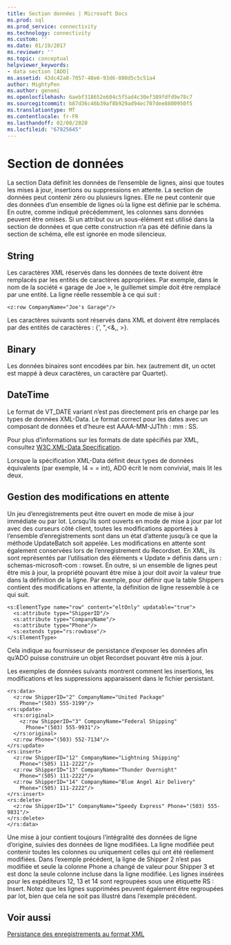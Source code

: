 ```yaml
---
title: Section données | Microsoft Docs
ms.prod: sql
ms.prod_service: connectivity
ms.technology: connectivity
ms.custom: ''
ms.date: 01/19/2017
ms.reviewer: ''
ms.topic: conceptual
helpviewer_keywords:
- data section [ADO]
ms.assetid: 43dc42a8-7057-48e6-93d6-880d5c5c51a4
author: MightyPen
ms.author: genemi
ms.openlocfilehash: 6aebf318652e604c5f5ad4c30ef389fdfd9e78c7
ms.sourcegitcommit: b87d36c46b39af8b929ad94ec707dee8800950f5
ms.translationtype: MT
ms.contentlocale: fr-FR
ms.lasthandoff: 02/08/2020
ms.locfileid: "67925645"
---
```

# <a name="data-section"></a>Section de données
La section Data définit les données de l’ensemble de lignes, ainsi que toutes les mises à jour, insertions ou suppressions en attente. La section de données peut contenir zéro ou plusieurs lignes. Elle ne peut contenir que des données d’un ensemble de lignes où la ligne est définie par le schéma. En outre, comme indiqué précédemment, les colonnes sans données peuvent être omises. Si un attribut ou un sous-élément est utilisé dans la section de données et que cette construction n’a pas été définie dans la section de schéma, elle est ignorée en mode silencieux.  
  
## <a name="string"></a>String  
 Les caractères XML réservés dans les données de texte doivent être remplacés par les entités de caractères appropriées. Par exemple, dans le nom de la société « garage de Joe », le guillemet simple doit être remplacé par une entité. La ligne réelle ressemble à ce qui suit :  
  
```  
<z:row CompanyName="Joe's Garage"/>  
```  
  
 Les caractères suivants sont réservés dans XML et doivent être remplacés par des entités de caractères : {', ",\<&,, >}.  
  
## <a name="binary"></a>Binary  
 Les données binaires sont encodées par bin. hex (autrement dit, un octet est mappé à deux caractères, un caractère par Quartet).  
  
## <a name="datetime"></a>DateTime  
 Le format de VT_DATE variant n’est pas directement pris en charge par les types de données XML-Data. Le format correct pour les dates avec un composant de données et d’heure est AAAA-MM-JJThh : mm : SS.  
  
 Pour plus d’informations sur les formats de date spécifiés par XML, consultez [W3C XML-Data Specification](https://go.microsoft.com/fwlink/?LinkId=5692).  
  
 Lorsque la spécification XML-Data définit deux types de données équivalents (par exemple, I4 = = int), ADO écrit le nom convivial, mais lit les deux.  
  
## <a name="managing-pending-changes"></a>Gestion des modifications en attente  
 Un jeu d’enregistrements peut être ouvert en mode de mise à jour immédiate ou par lot. Lorsqu’ils sont ouverts en mode de mise à jour par lot avec des curseurs côté client, toutes les modifications apportées à l’ensemble d’enregistrements sont dans un état d’attente jusqu’à ce que la méthode UpdateBatch soit appelée. Les modifications en attente sont également conservées lors de l’enregistrement du Recordset. En XML, ils sont représentés par l’utilisation des éléments « Update » définis dans urn : schemas-microsoft-com : rowset. En outre, si un ensemble de lignes peut être mis à jour, la propriété pouvant être mise à jour doit avoir la valeur true dans la définition de la ligne. Par exemple, pour définir que la table Shippers contient des modifications en attente, la définition de ligne ressemble à ce qui suit.  
  
```  
<s:ElementType name="row" content="eltOnly" updatable="true">  
  <s:attribute type="ShipperID"/>  
  <s:attribute type="CompanyName"/>  
  <s:attribute type="Phone"/>  
  <s:extends type="rs:rowbase"/>  
</s:ElementType>  
```  
  
 Cela indique au fournisseur de persistance d’exposer les données afin qu’ADO puisse construire un objet Recordset pouvant être mis à jour.  
  
 Les exemples de données suivants montrent comment les insertions, les modifications et les suppressions apparaissent dans le fichier persistant.  
  
```  
<rs:data>  
  <z:row ShipperID="2" CompanyName="United Package"   
    Phone="(503) 555-3199"/>  
<rs:update>  
  <rs:original>  
    <z:row ShipperID="3" CompanyName="Federal Shipping"   
      Phone="(503) 555-9931"/>  
  </rs:original>  
  <z:row Phone="(503) 552-7134"/>  
</rs:update>  
<rs:insert>  
  <z:row ShipperID="12" CompanyName="Lightning Shipping"   
    Phone="(505) 111-2222"/>  
  <z:row ShipperID="13" CompanyName="Thunder Overnight"   
    Phone="(505) 111-2222"/>  
  <z:row ShipperID="14" CompanyName="Blue Angel Air Delivery"   
    Phone="(505) 111-2222"/>  
</rs:insert>  
<rs:delete>  
  <z:row ShipperID="1" CompanyName="Speedy Express" Phone="(503) 555-9831"/>  
</rs:delete>  
</rs:data>  
```  
  
 Une mise à jour contient toujours l’intégralité des données de ligne d’origine, suivies des données de ligne modifiées. La ligne modifiée peut contenir toutes les colonnes ou uniquement celles qui ont été réellement modifiées. Dans l’exemple précédent, la ligne de Shipper 2 n’est pas modifiée et seule la colonne Phone a changé de valeur pour Shipper 3 et est donc la seule colonne incluse dans la ligne modifiée. Les lignes insérées pour les expéditeurs 12, 13 et 14 sont regroupées sous une étiquette RS : Insert. Notez que les lignes supprimées peuvent également être regroupées par lot, bien que cela ne soit pas illustré dans l’exemple précédent.  
  
## <a name="see-also"></a>Voir aussi  
 [Persistance des enregistrements au format XML](../../../ado/guide/data/persisting-records-in-xml-format.md)
